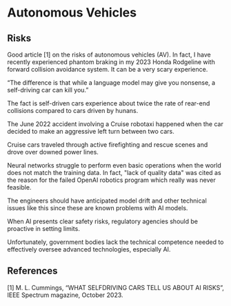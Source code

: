 # Autonomous Vehicles

## Risks

Good article [1] on the risks of autonomous vehicles (AV). In fact, I have recently experienced phantom braking in my 2023 Honda Rodgeline with forward collision avoidance system. It can be a very scary experience.

“The difference is that while a language model may give you nonsense, a self-driving car can kill you.”

The fact is self-driven cars experience about twice the rate of rear-end collisions compared to cars driven by hunans.

The June 2022 accident involving a Cruise robotaxi happened when the car decided to make an aggressive left turn between two cars. 

Cruise cars traveled through active firefighting and rescue scenes and drove over downed power lines.

Neural networks struggle to perform even basic operations when the world does not match the training data. In fact, "lack of quality data" was cited as the reason for the failed OpenAI robotics program which really was never feasible. 

The engineers should have anticipated model drift and other technical issues like this since these are known problems with AI models.

When AI presents clear safety risks, regulatory agencies should be proactive in setting limits.

Unfortunately, government bodies lack the technical competence needed to effectively oversee advanced technologies, especially AI.


## References

[1] M. L. Cummings, “WHAT SELFDRIVING CARS TELL US ABOUT AI RISKS”, IEEE Spectrum magazine, October 2023.




